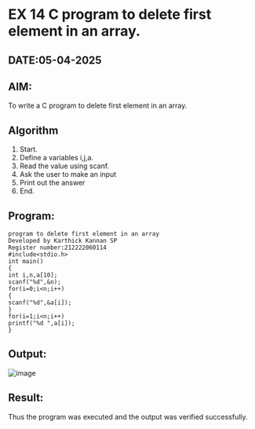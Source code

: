 # EX 14 C program to delete first element in an array.
## DATE:05-04-2025
## AIM:
To write a C program to delete first element in an array.

## Algorithm
1. Start.
2. Define a variables i,j,a.
3. Read the value using scanf.
4. Ask the user to make an input
5. Print out the answer
6. End. 

## Program:
```
program to delete first element in an array
Developed by Karthick Kannan SP
Register number:212222060114
#include<stdio.h> 
int main()
{
int i,n,a[10];
scanf("%d",&n); 
for(i=0;i<n;i++)
{
scanf("%d",&a[i]);
}
for(i=1;i<n;i++) 
printf("%d ",a[i]);
}
```

## Output:
![image](https://github.com/user-attachments/assets/697c0dea-84a7-4eae-9881-eb61208a6a63)




## Result:
Thus the program was executed and the output was verified successfully.
